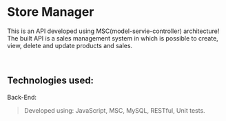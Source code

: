 # Store Manager

  This is an API developed using MSC(model-servie-controller) architecture!
  The built API is a sales management system in which is possible to create, view, delete and update products and sales.

<br />

## Technologies used:
Back-End:
> Developed using: JavaScript, MSC, MySQL, RESTful, Unit tests.
